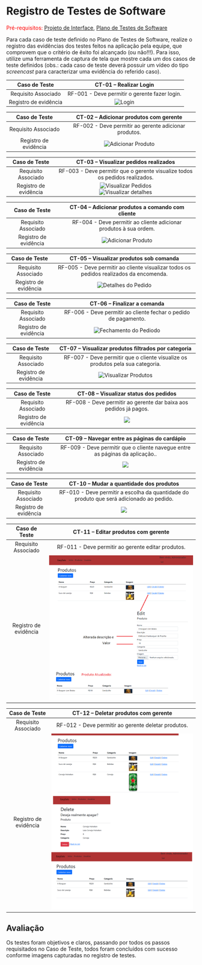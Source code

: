 # Registro de Testes de Software

<span style="color:red">Pré-requisitos: <a href="3-Projeto de Interface.md"> Projeto de Interface</a></span>, <a href="8-Plano de Testes de Software.md"> Plano de Testes de Software</a>

Para cada caso de teste definido no Plano de Testes de Software, realize o registro das evidências dos testes feitos na aplicação pela equipe, que comprovem que o critério de êxito foi alcançado (ou não!!!). Para isso, utilize uma ferramenta de captura de tela que mostre cada um dos casos de teste definidos (obs.: cada caso de teste deverá possuir um vídeo do tipo _screencast_ para caracterizar uma evidência do referido caso).

| **Caso de Teste** 	| **CT-01 – Realizar Login** 	|
|:---:	|:---:	|
|	Requisito Associado 	| RF-001 - Deve permitir o gerente fazer login. |
|Registro de evidência | ![Login](https://github.com/ICEI-PUC-Minas-PMV-ADS/pmv-ads-2024-1-e2-proj-int-t7-grupo-gerenciador-de-pedidos/blob/main/docs/img/Registro%20de%20testes%20de%20software/Login.png) |


| **Caso de Teste** 	| **CT-02 – Adicionar produtos com gerente** 	|
|:---:	|:---:	|
|	Requisito Associado 	| RF-002 - Deve permitir ao gerente adicionar produtos. |
|Registro de evidência | ![Adicionar Produto](https://github.com/ICEI-PUC-Minas-PMV-ADS/pmv-ads-2024-1-e2-proj-int-t7-grupo-gerenciador-de-pedidos/blob/main/docs/img/Registro%20de%20testes%20de%20software/Cadastro%20de%20Produto.png?raw=true) |


| **Caso de Teste** | **CT-03 – Visualizar pedidos realizados** |
|:---:|:---:|
| Requisito Associado | RF-003 - Deve permitir que o gerente visualize todos os pedidos realizados. |
| Registro de evidência | ![Visualizar Pedidos](https://github.com/ICEI-PUC-Minas-PMV-ADS/pmv-ads-2024-1-e2-proj-int-t7-grupo-gerenciador-de-pedidos/blob/main/docs/img/Registro%20de%20testes%20de%20software/CT-03%20-%20Visualizar%20pedidos%20realizados.png?raw=true)<br>![Visualizar detalhes](https://github.com/ICEI-PUC-Minas-PMV-ADS/pmv-ads-2024-1-e2-proj-int-t7-grupo-gerenciador-de-pedidos/blob/main/docs/img/Registro%20de%20testes%20de%20software/CT-03%20-%20Visualizar%20detalhes%20do%20pedido.png?raw=true) |

| **Caso de Teste** 	| **CT-04 – Adicionar produtos a comando com cliente** 	|
|:---:	|:---:	|
|	Requisito Associado 	| RF-004 - Deve permitir ao cliente adicionar produtos à sua ordem. |
|Registro de evidência | ![Adicionar Produto](https://github.com/ICEI-PUC-Minas-PMV-ADS/pmv-ads-2024-1-e2-proj-int-t7-grupo-gerenciador-de-pedidos/blob/main/docs/img/Registro%20de%20testes%20de%20software/Cadastro%20de%20Produto.png?raw=true) |


| **Caso de Teste** 	| **CT-05 – Visualizar produtos sob comanda** 	|
|:---:	|:---:	|
|	Requisito Associado 	| RF-005 - Deve permitir ao cliente visualizar todos os pedidos realizados da encomenda. |
|Registro de evidência | ![Detalhes do Pedido](https://github.com/ICEI-PUC-Minas-PMV-ADS/pmv-ads-2024-1-e2-proj-int-t7-grupo-gerenciador-de-pedidos/blob/main/docs/img/Registro%20de%20testes%20de%20software/Pedidos.jpg) |


| **Caso de Teste** 	| **CT-06 – Finalizar a comanda** 	|
|:---:	|:---:	|
|	Requisito Associado 	| RF-006 - Deve permitir ao cliente fechar o pedido de pagamento. |
|Registro de evidência | ![Fechamento do Pediodo](https://github.com/ICEI-PUC-Minas-PMV-ADS/pmv-ads-2024-1-e2-proj-int-t7-grupo-gerenciador-de-pedidos/blob/main/docs/img/Registro%20de%20testes%20de%20software/Confirma%C3%A7%C3%A3o%20cozinha.jpg) |


| **Caso de Teste** 	| **CT-07 – Visualizar produtos filtrados por categoria** 	|
|:---:	|:---:	|
|	Requisito Associado 	| RF-007 - Deve permitir que o cliente visualize os produtos pela sua categoria. |
|Registro de evidência | ![Visualizar Produtos](https://github.com/ICEI-PUC-Minas-PMV-ADS/pmv-ads-2024-1-e2-proj-int-t7-grupo-gerenciador-de-pedidos/blob/main/docs/img/Registro%20de%20testes%20de%20software/Sobremesas.jpg?raw=true) |


| **Caso de Teste** 	| **CT-08 – Visualizar status dos pedidos** 	|
|:---:	|:---:	|
|	Requisito Associado 	| RF-008 - Deve permitir ao gerente dar baixa aos pedidos já pagos. |
|Registro de evidência | ![](img/) |


| **Caso de Teste** 	| **CT-09 – Navegar entre as páginas do cardápio** 	|
|:---:	|:---:	|
|	Requisito Associado 	| RF-009 - Deve permitir que o cliente navegue entre as páginas da aplicação.. |
|Registro de evidência | ![](img/) |


| **Caso de Teste** 	| **CT-10 – Mudar a quantidade dos produtos** 	|
|:---:	|:---:	|
|	Requisito Associado 	| RF-010 - Deve permitir a escolha da quantidade do produto que será adicionado ao pedido. |
|Registro de evidência | ![](img/) |


| **Caso de Teste** 	| **CT-11 – Editar produtos com gerente** 	|
|:---:	|:---:	|
|	Requisito Associado 	| RF-011 - Deve permitir ao gerente editar produtos. |
|Registro de evidência | ![Alterar Produto](img/ct11-TesteAlterarProduto.png?raw=true) |


| **Caso de Teste** 	| **CT-12 – Deletar produtos com gerente** 	|
|:---:	|:---:	|
|	Requisito Associado 	| RF-012 - Deve permitir ao gerente deletar produtos. |
|Registro de evidência | ![Excluir Produto](img/ct12-ExclusaoProduto.png?raw=true) |


## Avaliação

Os testes foram objetivos e claros, passando por todos os passos requisitados no Caso de Teste, todos foram concluídos com sucesso conforme imagens capturadas no registro de testes.
